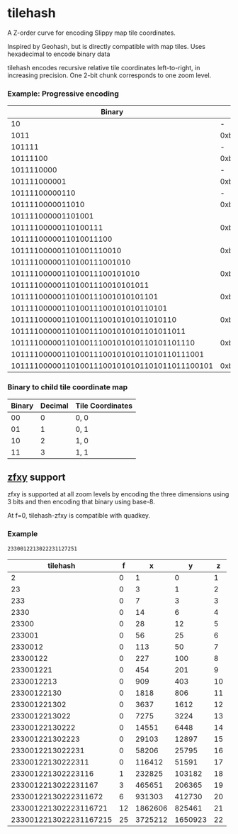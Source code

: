 # tilehash

A Z-order curve for encoding Slippy map tile coordinates.

Inspired by Geohash, but is directly compatible with map tiles. Uses hexadecimal to encode binary data

tilehash encodes recursive relative tile coordinates left-to-right, in increasing precision. One 2-bit chunk corresponds to one zoom level.

### Example: Progressive encoding

| Binary                                       | Hex           | X       | Y       | Z  |
|----------------------------------------------|---------------|---------|---------|----|
| 10                                           | -             | 1       | 0       | 1  |
| 1011                                         | 0xb           | 3       | 1       | 2  |
| 101111                                       | -             | 7       | 3       | 3  |
| 10111100                                     | 0xbc          | 14      | 6       | 4  |
| 1011110000                                   | -             | 28      | 12      | 5  |
| 101111000001                                 | 0xbc1         | 56      | 25      | 6  |
| 10111100000110                               | -             | 113     | 50      | 7  |
| 1011110000011010                             | 0xbc1a        | 227     | 100     | 8  |
| 101111000001101001                           |               | 454     | 201     | 9  |
| 10111100000110100111                         | 0xbc1a7       | 909     | 403     | 10 |
| 1011110000011010011100                       |               | 1818    | 806     | 11 |
| 101111000001101001110010                     | 0xbc1a72      | 3637    | 1612    | 12 |
| 10111100000110100111001010                   |               | 7275    | 3224    | 13 |
| 1011110000011010011100101010                 | 0xbc1a72a     | 14551   | 6448    | 14 |
| 101111000001101001110010101011               |               | 29103   | 12897   | 15 |
| 10111100000110100111001010101101             | 0xbc1a72ad    | 58206   | 25795   | 16 |
| 1011110000011010011100101010110101           |               | 116412  | 51591   | 17 |
| 101111000001101001110010101011010110         | 0xbc1a72ad6   | 232825  | 103182  | 18 |
| 10111100000110100111001010101101011011       |               | 465651  | 206365  | 19 |
| 1011110000011010011100101010110101101110     | 0xbc1a72ad6e  | 931303  | 412730  | 20 |
| 101111000001101001110010101011010110111001   |               | 1862606 | 825461  | 21 |
| 10111100000110100111001010101101011011100101 | 0xbc1a72ad6e5 | 3725212 | 1650923 | 22 |


### Binary to child tile coordinate map

| Binary | Decimal | Tile Coordinates |
|--------|---------|------------------|
| 00 | 0 | 0, 0 |
| 01 | 1 | 0, 1 |
| 10 | 2 | 1, 0 |
| 11 | 3 | 1, 1 |

## [zfxy](https://github.com/unvt/zfxy-spec) support

zfxy is supported at all zoom levels by encoding the three dimensions using 3 bits and then encoding that binary using base-8.

At f=0, tilehash-zfxy is compatible with quadkey.

### Example

`2330012213022231127251`

|tilehash              |f  |x      |y      |z  |
|----------------------|---|-------|-------|---|
|2                     |0  |1      |0      |1  |
|23                    |0  |3      |1      |2  |
|233                   |0  |7      |3      |3  |
|2330                  |0  |14     |6      |4  |
|23300                 |0  |28     |12     |5  |
|233001                |0  |56     |25     |6  |
|2330012               |0  |113    |50     |7  |
|23300122              |0  |227    |100    |8  |
|233001221             |0  |454    |201    |9  |
|2330012213            |0  |909    |403    |10 |
|23300122130           |0  |1818   |806    |11 |
|233001221302          |0  |3637   |1612   |12 |
|2330012213022         |0  |7275   |3224   |13 |
|23300122130222        |0  |14551  |6448   |14 |
|233001221302223       |0  |29103  |12897  |15 |
|2330012213022231      |0  |58206  |25795  |16 |
|23300122130222311     |0  |116412 |51591  |17 |
|233001221302223116    |1  |232825 |103182 |18 |
|2330012213022231167   |3  |465651 |206365 |19 |
|23300122130222311672  |6  |931303 |412730 |20 |
|233001221302223116721 |12 |1862606|825461 |21 |
|2330012213022231167215|25 |3725212|1650923|22 |
